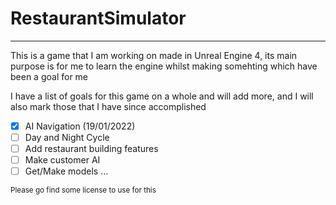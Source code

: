 # RestaurantSimulator
 
---
This is a game that I am working on made in Unreal Engine 4, its main purpose is for me to learn the engine
whilst making somehting which have been a goal for me

I have a list of goals for this game on a whole and will add more, and I will also mark those that I have since accomplished
- [X] AI Navigation (19/01/2022)
- [ ] Day and Night Cycle
- [ ] Add restaurant building features
- [ ] Make customer AI
- [ ] Get/Make models
...

<sub>Please go find some license to use for this<sub>

